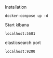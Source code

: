Installation
```
docker-compose up -d
```


Start kibana
```
localhost:5601
```

elasticsearch port
```
localhost:9200
```